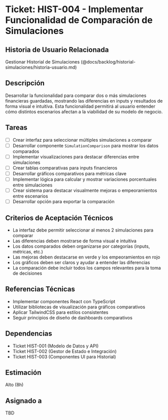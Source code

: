 # Ticket: HIST-004 - Implementar Funcionalidad de Comparación de Simulaciones

## Historia de Usuario Relacionada

Gestionar Historial de Simulaciones (@docs/backlog/historial-simulaciones/historia-usuario.md)

## Descripción

Desarrollar la funcionalidad para comparar dos o más simulaciones financieras guardadas, mostrando las diferencias en inputs y resultados de forma visual e intuitiva. Esta funcionalidad permitirá al usuario entender cómo distintos escenarios afectan a la viabilidad de su modelo de negocio.

## Tareas

- [ ] Crear interfaz para seleccionar múltiples simulaciones a comparar
- [ ] Desarrollar componente `SimulationComparison` para mostrar los datos comparados
- [ ] Implementar visualizaciones para destacar diferencias entre simulaciones
- [ ] Crear tablas comparativas para inputs financieros
- [ ] Desarrollar gráficos comparativos para métricas clave
- [ ] Implementar lógica para calcular y mostrar variaciones porcentuales entre simulaciones
- [ ] Crear sistema para destacar visualmente mejoras o empeoramientos entre escenarios
- [ ] Desarrollar opción para exportar la comparación

## Criterios de Aceptación Técnicos

- La interfaz debe permitir seleccionar al menos 2 simulaciones para comparar
- Las diferencias deben mostrarse de forma visual e intuitiva
- Los datos comparados deben organizarse por categorías (inputs, métricas, etc.)
- Las mejoras deben destacarse en verde y los empeoramientos en rojo
- Los gráficos deben ser claros y ayudar a entender las diferencias
- La comparación debe incluir todos los campos relevantes para la toma de decisiones

## Referencias Técnicas

- Implementar componentes React con TypeScript
- Utilizar bibliotecas de visualización para gráficos comparativos
- Aplicar TailwindCSS para estilos consistentes
- Seguir principios de diseño de dashboards comparativos

## Dependencias

- Ticket HIST-001 (Modelo de Datos y API)
- Ticket HIST-002 (Gestor de Estado e Integración)
- Ticket HIST-003 (Componentes UI para Historial)

## Estimación

Alto (8h)

## Asignado a

TBD
